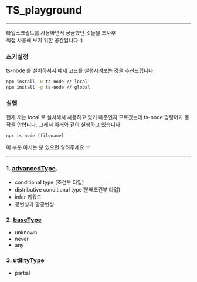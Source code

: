 # TS_playground

---

타입스크립트를 사용하면서 궁금했던 것들을 조사후  
직접 사용해 보기 위한 공간입니다 :)

### 초기설정

ts-node 를 설치하셔서 예제 코드를 실행시켜보는 것을 추천드립니다.

```bash
npm install -D ts-node // local
npm install -g ts-node // global
```

### 실행

현재 저는 local 로 설치해서 사용하고 있기 때문인지 모르겠는데
ts-node 명령어가 동작을 안합니다. 그래서 아래와 같이 실행하고 있습니다.

```
npx ts-node [filename]
```

이 부분 아시는 분 있으면 알려주세요 ㅠ

---

### 1. [advancedType](https://github.com/chap95/TS_playground/blob/master/advancedType/advancedType.ts).

- conditional type (조건부 타입)
- distributive conditional type(분배조건부 타입)
- infer 키워드
- 공변성과 항공변성

### 2. [baseType](https://github.com/chap95/TS_playground/tree/master/baseType)

- unknown
- never
- any

### 3. [utilityType]()

- partial
